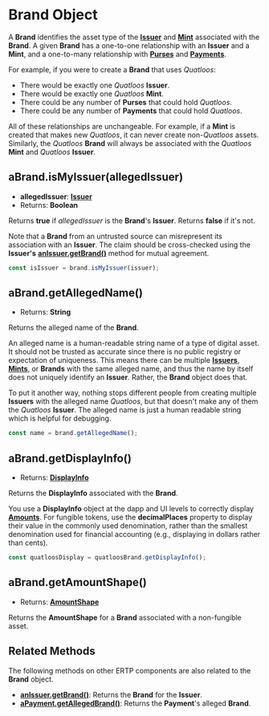 # Brand Object

A **Brand** identifies the asset type of the **[Issuer](./issuer)** and **[Mint](./mint)**
associated with the **Brand**. A given **Brand** has a one-to-one relationship
with an **Issuer** and a **Mint**, and a one-to-many relationship with **[Purses](./purse)**
and **[Payments](./payment)**.

For example, if you were to create a **Brand** that uses _Quatloos_:

- There would be exactly one _Quatloos_ **Issuer**.
- There would be exactly one _Quatloos_ **Mint**.
- There could be any number of **Purses** that could hold _Quatloos_.
- There could be any number of **Payments** that could hold _Quatloos_.

All of these relationships are unchangeable. For example, if a **Mint** is created that makes
new _Quatloos_, it can never create non-_Quatloos_ assets. Similarly, the _Quatloos_ **Brand**
will always be associated with
the _Quatloos_ **Mint** and _Quatloos_ **Issuer**.

## aBrand.isMyIssuer(allegedIssuer)

- **allegedIssuer**: **[Issuer](./issuer)**
- Returns: **Boolean**

Returns **true** if _allegedIssuer_ is the **Brand**'s **Issuer**. Returns **false** if it's not.

Note that a **Brand** from an untrusted source can misrepresent its association with
an **Issuer**. The claim should be cross-checked using the **Issuer's**
[**anIssuer.getBrand()**](./issuer#anissuer-getbrand) method for mutual agreement.

```js
const isIssuer = brand.isMyIssuer(issuer);
```

## aBrand.getAllegedName()

- Returns: **String**

Returns the alleged name of the **Brand**.

An alleged name is a human-readable string name of a type of digital asset.
It should not be trusted as accurate since there is no public registry or
expectation of uniqueness. This means there can be multiple **[Issuers](./issuer)**, **[Mints](./mint)**, or **Brands**
with the same alleged name, and thus the name by itself does not uniquely
identify an **Issuer**. Rather, the **Brand** object does that.

To put it another way, nothing stops different people from creating multiple
**Issuers** with the alleged name _Quatloos_, but that doesn't make any of them the
_Quatloos_ **Issuer**. The alleged name is just a human readable string which is
helpful for debugging.

```js
const name = brand.getAllegedName();
```

## aBrand.getDisplayInfo()

- Returns: **[DisplayInfo](./ertp-data-types#displayinfo)**

Returns the **DisplayInfo** associated with the **Brand**.

You use a **DisplayInfo** object at the dapp and UI levels to correctly
display **[Amounts](./ertp-data-types#amount)**. For fungible tokens, use the **decimalPlaces** property
to display their value in the commonly used denomination, rather than
the smallest denomination used for financial accounting (e.g.,
displaying in dollars rather than cents).

```js
const quatloosDisplay = quatloosBrand.getDisplayInfo();
```

## aBrand.getAmountShape()

- Returns: **[AmountShape](./ertp-data-types#amountshape)**

Returns the **AmountShape** for a **Brand** associated with a non-fungible asset.

## Related Methods

The following methods on other ERTP components are also related to the **Brand** object.

- [**anIssuer.getBrand()**](./issuer#anissuer-getbrand): Returns
  the **Brand** for the **Issuer**.
- [**aPayment.getAllegedBrand()**](./payment#apayment-getallegedbrand): Returns
  the **Payment**'s alleged **Brand**.
